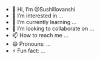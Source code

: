- 👋 Hi, I’m @Sushillovanshi
- 👀 I’m interested in ...
- 🌱 I’m currently learning ...
- 💞️ I’m looking to collaborate on ...
- 📫 How to reach me ...
- 😄 Pronouns: ...
- ⚡ Fun fact: ...

<!---
Sushillovanshi/Sushillovanshi is a ✨ special ✨ repository because its `README.md` (this file) appears on your GitHub profile.
You can click the Preview link to take a look at your changes.
--->
